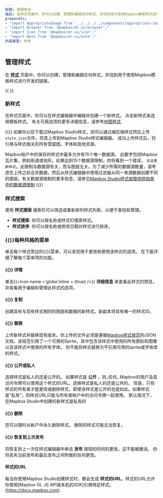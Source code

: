 ```yaml
---
标题: 管理样式
描述: 在样式页面中，你可以创建，管理和编辑任何样式，并找到用于使用Mapbox模板样式进行开发的链接。
prependJs:
- "import AppropriateImage from '../../../../components/appropriate-image';"
- "import Browser from '@mapbox/dr-ui/browser';"
- "import Icon from '@mapbox/mr-ui/icon';"
- "import Note from '@mapbox/dr-ui/note';"
内容类型: 参考
---
```


## 管理样式

在 **[样式](https://studio.mapbox.com/styles)** 页面中，你可以创建，管理和编辑任何样式，并找到用于使用Mapbox模板样式进行开发的链接。

{{
  <Browser>
    <AppropriateImage
      imageId="reference-styles-manage-styles"
      alt="A screenshot of the page in Mapbox Studio that lists all the styles in your account. You can also create a new style on this page."
    />
  </Browser>
}}

### 新样式

在样式页面中，你可以在样式编辑器中编辑并创建一个新样式。 点击新样式来选择模板样式。 有关可用选项的更多详细信息，请参考[地图样式](/studio-manual/overview/map-styling/#template-styles).


{{<Note>}}
如果你以前下载过Mapbox Studio样式，则可以通过缩压缩样式然后上传`style.json`文件，将其上传到Mapbox Studio样式编辑器。 成功上传样式后，将引用与样式相关的所有雪碧图，字体和其他资源。

Mapbox帐户中的保存的样式中最多允许有15个唯一数据源。 此数字包括Mapbox瓦片集，例如街道或地形。如果达到15个数据源限制，你将看到一个错误， `无法更新样式`。此限制与数据源有关，而与图层无关。为了减少所需的数据源数量，请考虑在上传之前合并数据，然后从样式编辑器中使用过滤器从同一来源数据创建不同的图层。有关数据源限制的更多信息，请参见[Mapbox Studio样式故障排除指南中的数据源限制](https://docs.mapbox.com/help/troubleshooting/reduce-tileset-sources/)
{{</Note>}}


### 样式搜索

使用 **样式搜索** 搜索栏可以筛选或重新排列样式列表，以便于查找和管理。 

- **样式搜索**: 你可以按名称或样式ID搜索样式。
- **样式排序**: 你可以按名称或修改日期对样式进行排序。

<h3 id='menu-for-each-style'>{{<Icon name='options' inline={true} />}}每种风格的菜单</h3>

单击每个样式旁边的{{<Icon name='options' inline={true} />}}菜单，可以发现用于更改和使用该样式的选项。 在下面详细了解每个菜单项的功能。


<h4 id='details'>{{<Icon name='globe' inline={true} />}} 详情</h4>

单击{{<Icon name ='globe'inline = {true} />}} **详细信息** 来查看此样式的预览，并查看用于编辑和管理此样式的选项。

<h4 id='duplicate'>{{<Icon name='duplicate' inline={true} />}} 复制</h4>

创建具有与现有样式相同的图层和数据的新样式。新副本将具有唯一的样式ID。

<h4 id='replace'>{{<Icon name='harddrive' inline={true} />}} 替换 </h4>

上传新样式并替换现有版本。你上传的文件必须是遵循[Mapbox样式规范](https://docs.mapbox.com/mapbox-gl-js/style-spec/)的JSON文档，该规范引用了一个可用的Sprite，其中包含该样式中使用的所有图标和图像以及该样式中使用的所有字体。 你不能将样式替换为不引用可用的sprite或字体库的样式。

<h4 id='make-public-or-private'>{{<Icon name='lock' inline={true} />}} 公开或私人</h4>

选择样式是私人的还是公开的。 如果样式是 **公开** ，则_任何_ Mapbox的用户及其访问令牌可以使用这个样式的URL。选择样式是私人的还是公共的。 但是，只有样式的所有者才能更改或删除样式，即使该样式是公开的也是如此。如果样式是“私有”，则样式URL只能与所有者帐户中的访问令牌一起使用。 默认情况下，在Mapbox Studio中创建的新样式是私有的

<h4 id='delete'>{{<Icon name='trash' inline={true} />}} 删除</h4>

您可以随时从帐户中永久删除样式。 删除的样式可能无法恢复。

<h4 id='revert'>{{<Icon name='undo' inline={true} />}} 恢复到上次发布</h4>

将恢复到上一次在样式编辑器中单击 **发布** 按钮的时间的更改。这不能被撤消。 你将丢失当前发布和最后发布之间所做的任何更改。

<h4 id='style-url'>样式的URL</h4>

每当你使用Mapbox Studio创建样式时，都会生成 **样式的URL**。样式的URL允许你使用[Mapbox GL JS API或本机的SDK]引用特定样式。
(https://docs.mapbox.com).
